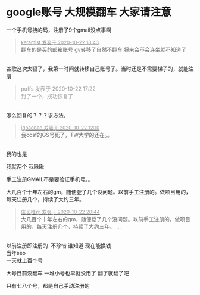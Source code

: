 # google账号 大规模翻车 大家请注意


一个手机号接的码，注册了9个gmail没点事啊

<div class="quote"><blockquote><font size="2"><a href="https://www.hostloc.com/forum.php?mod=redirect&amp;goto=findpost&amp;pid=9337356&amp;ptid=757105" target="_blank"><font color="#999999">keramist 发表于 2020-10-22 18:43</font></a></font><br />
翻车的是买的邮箱账号 gv转移了自然不翻车 将来会不会连坐就不知道了</blockquote></div><br />
谷歌这次太狠了，我第一时间就转移自己账号了。当时还是不需要梯子的，就能注册

<div class="quote"><blockquote><font color="#999999">puffs 发表于 2020-10-22 17:22</font><br />
<font color="#999999">封了一个，成功恢复了</font></blockquote></div><br />
怎么回复的？？？求方法。

<div class="quote"><blockquote><font size="2"><a href="https://www.hostloc.com/forum.php?mod=redirect&amp;goto=findpost&amp;pid=9335357&amp;ptid=757105" target="_blank"><font color="#999999">jqbaobao 发表于 2020-10-22 12:10</font></a></font><br />
我ccsf的GS号死了，TW大学的还在。。</blockquote></div><br />
我的也是

我就两个 我瞅瞅

 手工注册GMAIL不是要验证手机号。。

大几百个十年左右的gm，随便登了几个没问题。以前手工注册的。做项目用的，每天注册几个，持续了大约三年。

<div class="quote"><blockquote><font size="2"><a href="https://www.hostloc.com/forum.php?mod=redirect&amp;goto=findpost&amp;pid=9337910&amp;ptid=757105" target="_blank"><font color="#999999">店长推荐 发表于 2020-10-22 20:44</font></a></font><br />
大几百个十年左右的gm，随便登了几个没问题。以前手工注册的。做项目用的，每天注册几个，持续了大约三年。 ...</blockquote></div><br />
以前注册即注册的&nbsp;&nbsp;不珍惜 谁知道 现在能换钱<br />
当年seo <br />
一天就上百个号

<img src="static/image/smiley/yct/022.gif" smilieid="42" border="0" alt="" />大号目前没翻车 一堆小号也早就没用了 翻了就翻了吧

只有七八个号，都是自己手动注册的
